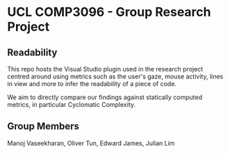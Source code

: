 UCL COMP3096 - Group Research Project
===================

## Readability ##
This repo hosts the Visual Studio plugin used in the research project centred around using metrics such as the user's gaze, mouse activity, lines in view and more to infer the readability of a piece of code. 

We aim to directly compare our findings against statically computed metrics, in particular Cyclomatic Complexity.

## Group Members ##
Manoj Vaseekharan, Oliver Tun, Edward James, Julian Lim
